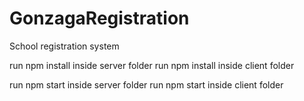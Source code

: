 # GonzagaRegistration
School registration system


run npm install inside server folder
run npm install inside client folder

run npm start inside server folder
run npm start inside client folder
